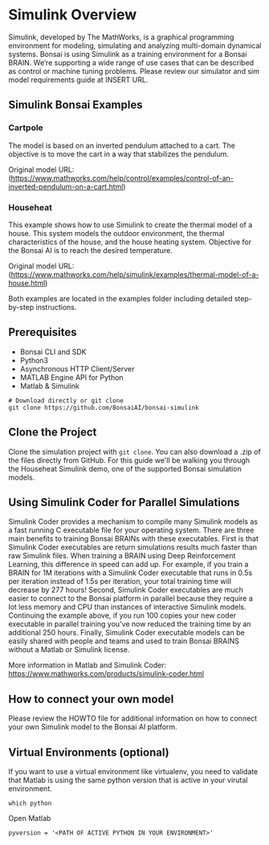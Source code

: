 # Simulink Overview

Simulink, developed by The MathWorks, is a graphical programming environment for modeling, simulating and analyzing multi-domain dynamical systems. Bonsai is using Simulink as a training environment for a Bonsai BRAIN. We’re supporting a wide range of use cases that can be described as control or machine tuning problems. Please review our simulator and sim model requirements guide at INSERT URL.

## Simulink Bonsai Examples

### Cartpole

The model is based on an inverted pendulum attached to a cart. The objective is to move the cart in a way that stabilizes the pendulum.

Original model URL: (https://www.mathworks.com/help/control/examples/control-of-an-inverted-pendulum-on-a-cart.html)

### Househeat

This example shows how to use Simulink to create the thermal model of a house. This system models the outdoor environment, the thermal characteristics of the house, and the house heating system. Objective for the Bonsai AI is to reach the desired temperature.

Original model URL: (https://www.mathworks.com/help/simulink/examples/thermal-model-of-a-house.html)

Both examples are located in the examples folder including detailed step-by-step instructions.

## Prerequisites

- Bonsai CLI and SDK
- Python3
- Asynchronous HTTP Client/Server
- MATLAB Engine API for Python
- Matlab & Simulink


```
# Download directly or git clone
git clone https://github.com/BonsaiAI/bonsai-simulink
```
## Clone the Project

Clone the simulation project with `git clone`. You can also download a .zip of the files directly from GitHub. For this guide we'll be walking you through the Househeat Simulink demo, one of the supported Bonsai simulation models.


## Using Simulink Coder for Parallel Simulations

Simulink Coder provides a mechanism to compile many Simulink models as a fast running C executable file for your operating system. There are three main benefits to training Bonsai BRAINs with these executables.
First is that Simulink Coder executables are return simulations results much faster than raw Simulink files. When training a BRAIN using Deep Reinforcement Learning, this difference in speed can add up. For example, if you train a BRAIN for 1M iterations with a Simulink Coder executable that runs in 0.5s per iteration instead of 1.5s per iteration, your total training time will decrease by 277 hours!
Second, Simulink Coder executables are much easier to connect to the Bonsai platform in parallel because they require a lot less memory and CPU than instances of interactive Simulink models. Continuing the example above, if you run 100 copies your new coder executable in parallel training you've now reduced the training time by an additional 250 hours.
Finally, Simulink Coder executable models can be easily shared with people and teams and used to train Bonsai BRAINS without a Matlab or Simulink license.

More information in Matlab and Simulink Coder: https://www.mathworks.com/products/simulink-coder.html

## How to connect your own model

Please review the HOWTO file for additional information on how to connect your own Simulink model to the Bonsai AI platform.

## Virtual Environments (optional)

If you want to use a virtual environment like virtualenv, you need to validate that Matlab is using the same python version that is active in your virutal environment.

    which python

Open Matlab

    pyversion = '<PATH OF ACTIVE PYTHON IN YOUR ENVIRONMENT>'

